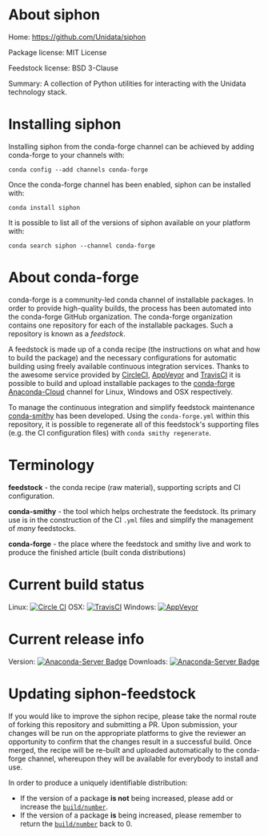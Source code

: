 About siphon
============

Home: https://github.com/Unidata/siphon

Package license: MIT License

Feedstock license: BSD 3-Clause

Summary: A collection of Python utilities for interacting with the Unidata technology stack.



Installing siphon
=================

Installing siphon from the conda-forge channel can be achieved by adding conda-forge to your channels with:

```
conda config --add channels conda-forge
```

Once the conda-forge channel has been enabled, siphon can be installed with:

```
conda install siphon
```

It is possible to list all of the versions of siphon available on your platform with:

```
conda search siphon --channel conda-forge
```


About conda-forge
=================

conda-forge is a community-led conda channel of installable packages.
In order to provide high-quality builds, the process has been automated into the
conda-forge GitHub organization. The conda-forge organization contains one repository 
for each of the installable packages. Such a repository is known as a *feedstock*.

A feedstock is made up of a conda recipe (the instructions on what and how to build
the package) and the necessary configurations for automatic building using freely
available continuous integration services. Thanks to the awesome service provided by
[CircleCI](https://circleci.com/), [AppVeyor](http://www.appveyor.com/)
and [TravisCI](https://travis-ci.org/) it is possible to build and upload installable
packages to the [conda-forge](https://anaconda.org/conda-forge)
[Anaconda-Cloud](http://docs.anaconda.org/) channel for Linux, Windows and OSX respectively.

To manage the continuous integration and simplify feedstock maintenance
[conda-smithy](http://github.com/conda-forge/conda-smithy) has been developed.
Using the ``conda-forge.yml`` within this repository, it is possible to regenerate all of
this feedstock's supporting files (e.g. the CI configuration files) with ``conda smithy regenerate``.


Terminology
===========

**feedstock** - the conda recipe (raw material), supporting scripts and CI configuration.

**conda-smithy** - the tool which helps orchestrate the feedstock.
                   Its primary use is in the construction of the CI ``.yml`` files
                   and simplify the management of *many* feedstocks.

**conda-forge** - the place where the feedstock and smithy live and work to
                  produce the finished article (built conda distributions)

Current build status
====================

Linux: [![Circle CI](https://circleci.com/gh/conda-forge/siphon-feedstock.svg?style=svg)](https://circleci.com/gh/conda-forge/siphon-feedstock)
OSX: [![TravisCI](https://travis-ci.org/conda-forge/siphon-feedstock.svg?branch=master)](https://travis-ci.org/conda-forge/siphon-feedstock) 
Windows: [![AppVeyor](https://ci.appveyor.com/api/projects/status/github/conda-forge/siphon-feedstock?svg=True)](https://ci.appveyor.com/project/conda-forge/siphon-feedstock/branch/master)

Current release info
====================
Version: [![Anaconda-Server Badge](https://anaconda.org/conda-forge/siphon/badges/version.svg)](https://anaconda.org/conda-forge/siphon)
Downloads: [![Anaconda-Server Badge](https://anaconda.org/conda-forge/siphon/badges/downloads.svg)](https://anaconda.org/conda-forge/siphon)


Updating siphon-feedstock
=========================

If you would like to improve the siphon recipe, please take the normal
route of forking this repository and submitting a PR. Upon submission, your changes will
be run on the appropriate platforms to give the reviewer an opportunity to confirm that the
changes result in a successful build. Once merged, the recipe will be re-built and uploaded
automatically to the conda-forge channel, whereupon they will be available for everybody to
install and use.

In order to produce a uniquely identifiable distribution:
 * If the version of a package **is not** being increased, please add or increase
   the [``build/number``](http://conda.pydata.org/docs/building/meta-yaml.html#build-number-and-string). 
 * If the version of a package **is** being increased, please remember to return
   the [``build/number``](http://conda.pydata.org/docs/building/meta-yaml.html#build-number-and-string)
   back to 0.
